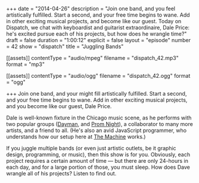 +++
date = "2014-04-26"
description = "Join one band, and you feel artistically fulfilled. Start a second, and your free time begins to wane. Add in other exciting musical projects, and become like our guest. Today on Dispatch, we chat with keyboardist and guitarist extraordinaire, Dale Price: he's excited pursue each of his projects, but how does he wrangle time?"
draft = false
duration = "1:00:12"
explicit = false
layout = "episode"
number = 42
show = "dispatch"
title = "Juggling Bands"

[[assets]]
  contentType = "audio/mpeg"
  filename = "dispatch_42.mp3"
  format = "mp3"

[[assets]]
  contentType = "audio/ogg"
  filename = "dispatch_42.ogg"
  format = "ogg"

+++
Join one band, and your might fill artistically fulfilled. Start a second, and your free time begins to wane. Add in other exciting musical projects, and you become like our guest, Dale Price.

Dale is well-known fixture in the Chicago music scene, as he performs with two popular groups ([Dayman](https://www.facebook.com/daymanchicago), and [Prom Night](http://www.promnightband.com)), a collaborator to many more artists, and a friend to all. (He's also an avid JavaScript programmer, who understands how our setup here at [The Machine](http://nicholaswyoung.com) works.)

If you juggle multiple bands (or even just artistic outlets, be it graphic design, programming, or music), then this show is for you. Obviously, each project requires a certain amount of time &mdash; but there are only 24-hours in each day, and for a large portion of those, you must sleep. How does Dave wrangle all of his projects? Listen to find out.